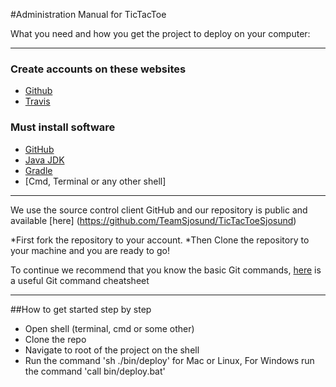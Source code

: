 #Administration Manual for TicTacToe


What you need and how you get the project to deploy on your computer:

***

### Create accounts on these websites
* [Github](https://github.com/join)
* [Travis](https://travis-ci.com/)


### Must install software
* [GitHub](https://github.com/)
* [Java JDK](http://www.oracle.com/technetwork/java/javase/downloads/jdk8-downloads-2133151.html)
* [Gradle](http://gradle.org/gradle-download/)
* [Cmd, Terminal or any other shell]

***

We use the source control client GitHub and our repository is public and available [here]
(https://github.com/TeamSjosund/TicTacToeSjosund)

*First fork the repository to your account.
*Then Clone the repository to your machine and you are ready to go!

To continue we recommend that you know the basic Git commands, [here](http://www.git-tower.com/blog/git-cheat-sheet/) is a useful Git command cheatsheet
***

##How to get started step by step

*  Open shell (terminal, cmd or some other)
*  Clone the repo
*  Navigate to root of the project on the shell
*  Run the command 'sh ./bin/deploy' for Mac or Linux, For Windows run the command 'call bin/deploy.bat'
